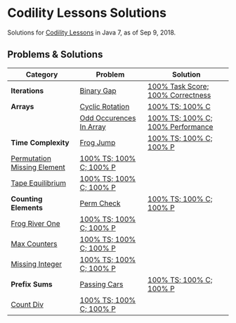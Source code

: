 # Codility Lessons Solutions
Solutions for [Codility Lessons](https://app.codility.com/programmers/lessons/) in Java 7, as of Sep 9, 2018.


## Problems & Solutions
Category | Problem | Solution
-------- | ------- | --------
**Iterations** | [Binary Gap][01-01] | [100% Task Score; 100% Correctness][01-01-solution]
**Arrays** | [Cyclic Rotation][02-01] | [100% TS; 100% C][02-01-solution]
|| [Odd Occurences In Array][02-02] | [100% TS; 100% C; 100% Performance][02-02-solution]
**Time Complexity** | [Frog Jump][03-01] | [100% TS; 100% C; 100% P][03-01-solution]
| [Permutation Missing Element][03-02] | [100% TS; 100% C; 100% P][03-02-solution]
| [Tape Equilibrium][03-03] | [100% TS; 100% C; 100% P][03-03-solution]
**Counting Elements** | [Perm Check][04-01] | [100% TS; 100% C; 100% P][04-01-solution]
 | [Frog River One][04-02] | [100% TS; 100% C; 100% P][04-02-solution]
 | [Max Counters][04-03] | [100% TS; 100% C; 100% P][04-03-solution]
| [Missing Integer][04-04] | [100% TS; 100% C; 100% P][04-04-solution]
**Prefix Sums** | [Passing Cars][05-01] | [100% TS; 100% C; 100% P][05-01-solution]
 | [Count Div][05-02] | [100% TS; 100% C; 100% P][05-02-solution]


[01-01]:https://app.codility.com/programmers/lessons/1-iterations/binary_gap/
[01-01-solution]:01-Iterations/BinaryGap.java

[02-01]:https://app.codility.com/programmers/lessons/2-arrays/cyclic_rotation/
[02-01-solution]:02-Arrays/CyclicRotation.java
[02-02]:https://app.codility.com/programmers/lessons/2-arrays/odd_occurrences_in_array/
[02-02-solution]:02-Arrays/OddOccurencesInArray.java

[03-01]:https://app.codility.com/programmers/lessons/3-time_complexity/frog_jmp/
[03-01-solution]:03-Time-Complexity/FrogJmp.java
[03-02]:https://app.codility.com/programmers/lessons/3-time_complexity/perm_missing_elem/
[03-02-solution]:03-Time-Complexity/PermMissingElem.java
[03-03]:https://app.codility.com/programmers/lessons/3-time_complexity/tape_equilibrium/
[03-03-solution]:03-Time-Complexity/TapeEquilibrium.java

[04-01]:https://app.codility.com/programmers/lessons/4-counting_elements/perm_check/
[04-01-solution]:04-Counting-Elements/PermCheck.java
[04-02]:https://app.codility.com/programmers/lessons/4-counting_elements/frog_river_one/
[04-02-solution]:04-Counting-Elements/FrogRiverOne.java
[04-03]:https://app.codility.com/programmers/lessons/4-counting_elements/max_counters/
[04-03-solution]:04-Counting-Elements/MaxCounters.java
[04-04]:https://app.codility.com/programmers/lessons/4-counting_elements/missing_integer/
[04-04-solution]:04-Counting-Elements/MissingInteger.java

[05-01]:https://app.codility.com/programmers/lessons/5-prefix_sums/passing_cars/
[05-01-solution]:05-Prefix-Sums/PassingCars.java
[05-02]:https://app.codility.com/programmers/lessons/5-prefix_sums/count_div/
[05-02-solution]:05-Prefix-Sums/CountDiv.java
